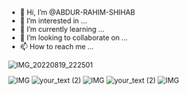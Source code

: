 - 👋 Hi, I’m @ABDUR-RAHIM-SHIHAB
- 👀 I’m interested in ...
- 🌱 I’m currently learning ...
- 💞️ I’m looking to collaborate on ...
- 📫 How to reach me ...

<!---
ABDUR-RAHIM-SHIHAB/ABDUR-RAHIM-SHIHAB is a ✨ special ✨ repository because its `README.md` (this file) appears on your GitHub profile.
You can click the Preview link to take a look at your changes.
--->
![IMG_20220819_222501](https://user-images.githubusercontent.com/20098740/185666384-480cc1e2-bd38-4ac7-8cfa-7e4e355182bd.jpg)

![IMG](https://i.imgur.com/LXOTHTs.gif)
![your_text (2)](https://user-images.githubusercontent.com/20098740/178893676-7c80941a-fcb6-42b8-a6b1-9b2f540779eb.gif)
![IMG](https://i.imgur.com/VJ8iQYN.gif)
![your_text (2)](https://user-images.githubusercontent.com/20098740/178893676-7c80941a-fcb6-42b8-a6b1-9b2f540779eb.gif)
![IMG](https://i.imgur.com/x1TpwHx.gif)
